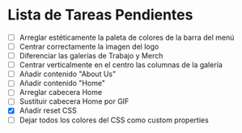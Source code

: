 # Lista de Tareas Pendientes

- [ ] Arreglar estéticamente la paleta de colores de la barra del menú
- [ ] Centrar correctamente la imagen del logo
- [ ] Diferenciar las galerías de Trabajo y Merch
- [ ] Centrar verticalmente en el centro las columnas de la galería
- [ ] Añadir contenido "About Us"
- [ ] Añadir contenido "Home"
- [ ] Arreglar cabecera Home
- [ ] Sustituir cabecera Home por GIF
- [x] Añadir reset CSS
- [ ] Dejar todos los colores del CSS como custom properties